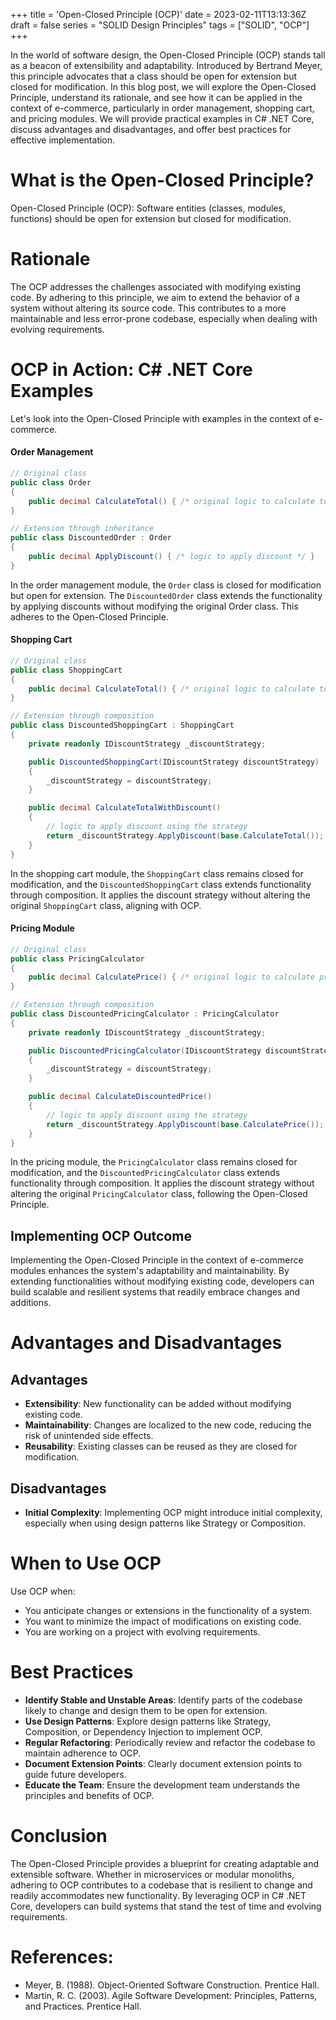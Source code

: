 +++
title = 'Open-Closed Principle (OCP)'
date = 2023-02-11T13:13:36Z
draft = false
series = "SOLID Design Principles"
tags = ["SOLID", "OCP"]
+++

In the world of software design, the Open-Closed Principle (OCP) stands tall as a beacon of extensibility and adaptability. Introduced by Bertrand Meyer, this principle advocates that a class should be open for extension but closed for modification. In this blog post, we will explore the Open-Closed Principle, understand its rationale, and see how it can be applied in the context of e-commerce, particularly in order management, shopping cart, and pricing modules. We will provide practical examples in C# .NET Core, discuss advantages and disadvantages, and offer best practices for effective implementation.

# What is the Open-Closed Principle?

Open-Closed Principle (OCP): Software entities (classes, modules, functions) should be open for extension but closed for modification.

# Rationale

The OCP addresses the challenges associated with modifying existing code. By adhering to this principle, we aim to extend the behavior of a system without altering its source code. This contributes to a more maintainable and less error-prone codebase, especially when dealing with evolving requirements.

# OCP in Action: C# .NET Core Examples

Let's look into the Open-Closed Principle with examples in the context of e-commerce.

#### Order Management

```csharp
// Original class
public class Order
{
    public decimal CalculateTotal() { /* original logic to calculate total */ }
}

// Extension through inheritance
public class DiscountedOrder : Order
{
    public decimal ApplyDiscount() { /* logic to apply discount */ }
}
```

In the order management module, the `Order` class is closed for modification but open for extension. The `DiscountedOrder` class extends the functionality by applying discounts without modifying the original Order class. This adheres to the Open-Closed Principle.

#### Shopping Cart

```csharp
// Original class
public class ShoppingCart
{
    public decimal CalculateTotal() { /* original logic to calculate total */ }
}

// Extension through composition
public class DiscountedShoppingCart : ShoppingCart
{
    private readonly IDiscountStrategy _discountStrategy;

    public DiscountedShoppingCart(IDiscountStrategy discountStrategy)
    {
        _discountStrategy = discountStrategy;
    }

    public decimal CalculateTotalWithDiscount()
    {
        // logic to apply discount using the strategy
        return _discountStrategy.ApplyDiscount(base.CalculateTotal());
    }
}
```

In the shopping cart module, the `ShoppingCart` class remains closed for modification, and the `DiscountedShoppingCart` class extends functionality through composition. It applies the discount strategy without altering the original `ShoppingCart` class, aligning with OCP.

#### Pricing Module

```csharp
// Original class
public class PricingCalculator
{
    public decimal CalculatePrice() { /* original logic to calculate price */ }
}

// Extension through composition
public class DiscountedPricingCalculator : PricingCalculator
{
    private readonly IDiscountStrategy _discountStrategy;

    public DiscountedPricingCalculator(IDiscountStrategy discountStrategy)
    {
        _discountStrategy = discountStrategy;
    }

    public decimal CalculateDiscountedPrice()
    {
        // logic to apply discount using the strategy
        return _discountStrategy.ApplyDiscount(base.CalculatePrice());
    }
}
```

In the pricing module, the `PricingCalculator` class remains closed for modification, and the `DiscountedPricingCalculator` class extends functionality through composition. It applies the discount strategy without altering the original `PricingCalculator` class, following the Open-Closed Principle.

## Implementing OCP Outcome

Implementing the Open-Closed Principle in the context of e-commerce modules enhances the system's adaptability and maintainability. By extending functionalities without modifying existing code, developers can build scalable and resilient systems that readily embrace changes and additions.

# Advantages and Disadvantages

## Advantages

- **Extensibility**: New functionality can be added without modifying existing code.
- **Maintainability**: Changes are localized to the new code, reducing the risk of unintended side effects.
- **Reusability**: Existing classes can be reused as they are closed for modification.

## Disadvantages

- **Initial Complexity**: Implementing OCP might introduce initial complexity, especially when using design patterns like Strategy or Composition.

# When to Use OCP

Use OCP when:

- You anticipate changes or extensions in the functionality of a system.
- You want to minimize the impact of modifications on existing code.
- You are working on a project with evolving requirements.

# Best Practices

- **Identify Stable and Unstable Areas**: Identify parts of the codebase likely to change and design them to be open for extension.
- **Use Design Patterns**: Explore design patterns like Strategy, Composition, or Dependency Injection to implement OCP.
- **Regular Refactoring**: Periodically review and refactor the codebase to maintain adherence to OCP.
- **Document Extension Points**: Clearly document extension points to guide future developers.
- **Educate the Team**: Ensure the development team understands the principles and benefits of OCP.

# Conclusion

The Open-Closed Principle provides a blueprint for creating adaptable and extensible software. Whether in microservices or modular monoliths, adhering to OCP contributes to a codebase that is resilient to change and readily accommodates new functionality. By leveraging OCP in C# .NET Core, developers can build systems that stand the test of time and evolving requirements.

# References:

- Meyer, B. (1988). Object-Oriented Software Construction. Prentice Hall.
- Martin, R. C. (2003). Agile Software Development: Principles, Patterns, and Practices. Prentice Hall.
